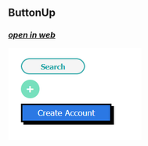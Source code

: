 ##  ButtonUp

### [*open in web*](https://html-preview.github.io/?url=https://github.com/ahmadlatif1/Axsos/blob/main/Web_fundamentals/CSS/buttonUp/index.html)

![alt text](image.png)